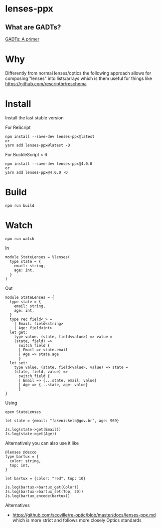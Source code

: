 # lenses-ppx

## What are GADTs?
[GADTs: A primer](https://sketch.sh/s/yH0MJiujNSiofDWOU85loX/)

# Why
Differently from normal lenses/optics the following approach allows for composing "lenses" into lists/arrays which is them useful for things like https://github.com/rescriptbr/reschema

# Install
Install the last stable version

For ReScript
```
npm install --save-dev lenses-ppx@latest
or
yarn add lenses-ppx@latest -D
```

For BuckleScript < 6
```
npm install --save-dev lenses-ppx@4.0.0
or
yarn add lenses-ppx@4.0.0 -D
```

# Build
```
npm run build
```

# Watch

```
npm run watch
```

In
```rescript
module StateLenses = %lenses(
  type state = {
    email: string,
    age: int,
  }
)
```

Out

```rescript
module StateLenses = {
  type state = {
    email: string,
    age: int,
  }
  type rec field<_> =
    | Email: field<string>
    | Age: field<int>
  let get:
    type value. (state, field<value>) => value =
    (state, field) =>
      switch field {
      | Email => state.email
      | Age => state.age
      }
  let set:
    type value. (state, field<value>, value) => state =
    (state, field, value) =>
      switch field {
      | Email => {...state, email: value}
      | Age => {...state, age: value}
      }
}
```
Using
```rescript
open StateLenses

let state = {email: "fakenickels@gov.br", age: 969}

Js.log(state->get(Email))
Js.log(state->get(Age))
```


Alternatively you can also use it like
```rescript
@lenses @decco
type bartux = {
  color: string,
  top: int,
}

let bartux = {color: "red", top: 10}

Js.log(bartux->bartux_get(Color))
Js.log(bartux->bartux_set(Top, 20))
Js.log(bartux_encode(bartux))
```


Alternatives

- https://github.com/scoville/re-optic/blob/master/docs/lenses-ppx.md which is more strict and follows more closely Optics standards
